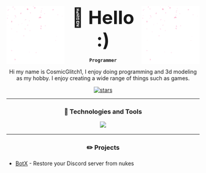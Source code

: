 <div align="center">

<img align="right" src="images/flakes.gif" width="30%" height="30%">
<img align="left" src="images/flakes.gif" width="30%" height="30%">

<font size="30"><b>👋 Hello :)</b></font>

**`Programmer`**

Hi my name is CosmicGlitch1, I enjoy doing programming and 3d modeling as my hobby. I enjoy creating a wide range of things such as games.

<p>
    <a href="https://github.com/cosmicglitch1?tab=repositories">
        <img alt="stars" title="Total stars on GitHub" src="https://custom-icon-badges.demolab.com/github/stars/CosmicGlitch1?color=22526b&style=for-the-badge&labelColor=488207&logo=star"/>
    </a>
</p>

</div>

---

<div align="center">

### 🧰 Technologies and Tools

<a>
    <img src="https://skillicons.dev/icons?i=blender,bash,docker,git,github,vscode,js,nodejs,express,html,css,mongodb,linux,discordjs,python,typescript"/>
</a>

</div>

---

<div align="center">

### ✏️ Projects

</div>

- [BotX](https://github.com/cosmicglitch1/Restoration) - Restore your Discord server from nukes
